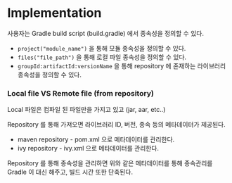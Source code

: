 # Implementation

사용자는 Gradle build script (build.gradle) 에서 종속성을 정의할 수 있다.

- `project("module_name")` 을 통해 모듈 종속성을 정의할 수 있다.
- `files("file_path")` 을 통해 로컬 파일 종속성을 정의할 수 있다.
- `groupId:artifactId:versionName` 을 통해 repository 에 존재하는 라이브러리 종속성을 정의할 수 있다.

### Local file VS Remote file (from repository)

Local 파일은 컴파일 된 파일만을 가지고 있고 (jar, aar, etc..)

Repository 를 통해 가져오면 라이브러리 ID, 버전, 종속 등의 메타데이터가 제공된다.

- maven repository - pom.xml 으로 메타데이터를 관리한다.
- ivy repository - ivy.xml 으로 메타데이터를 관리한다.

Repository 를 통해 종속성을 관리하면 위와 같은 메타데이터를 통해 종속관리를 Gradle 이 대신 해주고, 빌드 시간 또한 단축된다.
